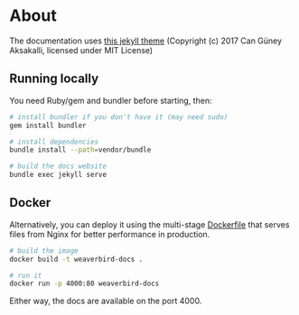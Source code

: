 # About

The documentation uses [this jekyll theme](https://aksakalli.github.io/jekyll-doc-theme/)
(Copyright (c) 2017 Can Güney Aksakalli, licensed under MIT License)

## Running locally

You need Ruby/gem and bundler before starting, then:

```bash
# install bundler if you don't have it (may need sudo)
gem install bundler

# install dependencies
bundle install --path=vendor/bundle

# build the docs website
bundle exec jekyll serve
```

## Docker

Alternatively, you can deploy it using the multi-stage [Dockerfile](Dockerfile)
that serves files from Nginx for better performance in production.

```bash
# build the image
docker build -t weaverbird-docs .

# run it
docker run -p 4000:80 weaverbird-docs
```

Either way, the docs are available on the port 4000.

